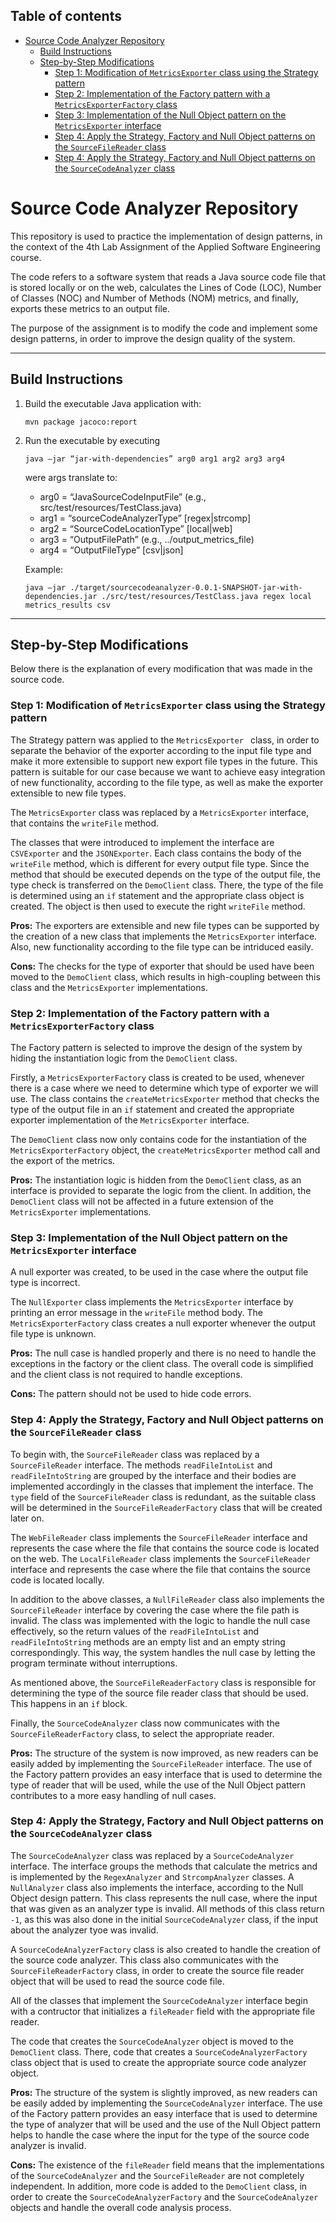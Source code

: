 ## <a name="table-of-contents"></a>Table of contents
- [Source Code Analyzer Repository](#source-code-analyzer-repository)
	- [Build Instructions](#build-instructions)
	- [Step-by-Step Modifications](#step-by-step-modifications)
		- [Step 1: Modification of `MetricsExporter` class using the Strategy pattern](#step-1-modification-of-metricsexporter-class-using-the-strategy-pattern)
		- [Step 2: Implementation of the Factory pattern with a `MetricsExporterFactory` class](#step-2-implementation-of-the-factory-pattern-with-a-metricsexporterfactory-class)
		- [Step 3: Implementation of the Null Object pattern on the `MetricsExporter` interface](#step-3-implementation-of-the-null-object-pattern-on-the-metricsexporter-interface)
		- [Step 4: Apply the Strategy, Factory and Null Object patterns on the `SourceFileReader` class](#step-4-apply-the-strategy-factory-and-null-object-patterns-on-the-sourcefilereader-class)
		- [Step 4: Apply the Strategy, Factory and Null Object patterns on the `SourceCodeAnalyzer` class](#step-4-apply-the-strategy-factory-and-null-object-patterns-on-the-sourcecodeanalyzer-class)

# Source Code Analyzer Repository

This repository is used to practice the implementation of design patterns, in the context of the 4th Lab Assignment of the Applied Software Engineering course.

The code refers to a software system that reads a Java source code file that is stored locally or on the web, calculates the Lines of Code
(LOC), Number of Classes (NOC) and Number of Methods (NOM) metrics, and finally, exports these metrics to an output file.

The purpose of the assignment is to modify the code and implement some design patterns, in order to improve the design quality of the system.

---

## Build Instructions

1. Build the executable Java application with: 
   
	`mvn package jacoco:report`

2. Run the executable by executing
   
	`java –jar “jar-with-dependencies” arg0 arg1 arg2 arg3 arg4`

	were args translate to: 	

	- arg0 = “JavaSourceCodeInputFile” (e.g., src/test/resources/TestClass.java)
	- arg1 = “sourceCodeAnalyzerType” [regex|strcomp]
	- arg2 = “SourceCodeLocationType” [local|web]
	- arg3 = “OutputFilePath” (e.g., ../output_metrics_file)
	- arg4 = “OutputFileType” [csv|json]
  
	Example: 

	`java –jar ./target/sourcecodeanalyzer-0.0.1-SNAPSHOT-jar-with-dependencies.jar ./src/test/resources/TestClass.java regex local metrics_results csv`
	
---

## Step-by-Step Modifications

Below there is the explanation of every modification that was made in the source code.

### Step 1: Modification of `MetricsExporter` class using the Strategy pattern

The Strategy pattern was applied to the `MetricsExporter ` class, in order to separate the behavior of the exporter according to the input file type and make it more extensible to support new export file types in the future. This pattern is suitable for our case because we want to achieve easy integration of new functionality, according to the file type, as well as make the exporter extensible to new file types.

The `MetricsExporter` class was replaced by a `MetricsExporter` interface, that contains the `writeFile` method. 

The classes that were introduced to implement the interface are `CSVExporter` and the `JSONExporter`. Each class contains the body of the `writeFile` method, which is different for every output file type. Since the method that should be executed depends on the type of the output file, the type check is transferred on the `DemoClient` class. There, the type of the file is determined using an `if` statement and the appropriate class object is created. The object is then used to execute the right `writeFile` method.

**Pros:** The exporters are extensible and new file types can be supported by the creation of a new class that implements the `MetricsExporter` interface. Also, new functionality according to the file type can be intriduced easily.

**Cons:** The checks for the type of exporter that should be used have been moved to the `DemoClient` class, which results in high-coupling between this class and the `MetricsExporter` implementations.

### Step 2: Implementation of the Factory pattern with a `MetricsExporterFactory` class

The Factory pattern is selected to improve the design of the system by hiding the instantiation logic from the `DemoClient` class.

Firstly, a `MetricsExporterFactory` class is created to be used, whenever there is a case where we need to determine which type of exporter we will use. The class contains the `createMetricsExporter` method that checks the type of the output file in an `if` statement and created the appropriate exporter implementation of the `MetricsExporter` interface.

The `DemoClient` class now only contains code for the instantiation of the `MetricsExporterFactory` object, the `createMetricsExporter` method call and the export of the metrics.

**Pros:** The instantiation logic is hidden from the `DemoClient` class, as an interface is provided to separate the logic from the client. In addition, the `DemoClient` class will not be affected in a future extension of the `MetricsExporter` implementations.

### Step 3: Implementation of the Null Object pattern on the `MetricsExporter` interface

A null exporter was created, to be used in the case where the output file type is incorrect.

The `NullExporter` class implements the `MetricsExporter` interface by printing an error message in the `writeFile` method body. The `MetricsExporterFactory` class creates a null exporter whenever the output file type is unknown. 

**Pros:** The null case is handled properly and there is no need to handle the exceptions in the factory or the client class. The overall code is simplified and the client class is not required to handle exceptions.

**Cons:** The pattern should not be used to hide code errors.

### Step 4: Apply the Strategy, Factory and Null Object patterns on the `SourceFileReader` class

To begin with, the `SourceFileReader` class was replaced by a `SourceFileReader` interface. The methods `readFileIntoList` and `readFileIntoString` are grouped by the interface and their bodies are implemented accordingly in the classes that implement the interface. The `type` field of the `SourceFileReader` class is redundant, as the suitable class will be determined in the `SourceFileReaderFactory` class that will be created later on.

The `WebFileReader` class implements the `SourceFileReader` interface and represents the case where the file that contains the source code is located on the web. The `LocalFileReader` class implements the `SourceFileReader` interface and represents the case where the file that contains the source code is located locally.

In addition to the above classes, a `NullFileReader` class also implements the `SourceFileReader` interface by covering the case where the file path is invalid. The class was implemented with the logic to handle the null case effectively, so the return values of the  `readFileIntoList` and `readFileIntoString` methods are an empty list and an empty string correspondingly. This way, the system handles the null case by letting the program terminate without interruptions. 

As mentioned above, the `SourceFileReaderFactory` class is responsible for determining the type of the source file reader class that should be used. This happens in an `if` block.

Finally, the `SourceCodeAnalyzer` class now communicates with the `SourceFileReaderFactory` class, to select the appropriate reader.

**Pros:** The structure of the system is now improved, as new readers can be easily added by implementing the `SourceFileReader` interface. The use of the Factory pattern provides an easy interface that is used to determine the type of reader that will be used, while the use of the Null Object pattern contributes to a more easy handling of null cases.

### Step 4: Apply the Strategy, Factory and Null Object patterns on the `SourceCodeAnalyzer` class

The `SourceCodeAnalyzer` class was replaced by a `SourceCodeAnalyzer` interface. The interface groups the methods that calculate the metrics and is implemented by the `RegexAnalyzer` and `StrcompAnalyzer` classes. A `NullAnalyzer` class also implements the interface, according to the Null Object design pattern. This class represents the null case, where the input that was given as an analyzer type is invalid. All methods of this class return `-1`, as this was also done in the initial `SourceCodeAnalyzer` class, if the input about the analyzer tyoe was invalid.

A `SourceCodeAnalyzerFactory` class is also created to handle the creation of the source code analyzer. This class also communicates with the `SourceFileReaderFactory` class, in order to create the source file reader object that will be used to read the source code file.

All of the classes that implement the `SourceCodeAnalyzer` interface begin with a contructor that initializes a `fileReader` field with the appropriate file reader.

The code that creates the `SourceCodeAnalyzer` object is moved to the `DemoClient` class. There, code that creates a `SourceCodeAnalyzerFactory` class object that is used to create the appropriate source code analyzer object.

**Pros:** The structure of the system is slightly improved, as new readers can be easily added by implementing the `SourceCodeAnalyzer` interface. The use of the Factory pattern provides an easy interface that is used to determine the type of analyzer that will be used and the use of the Null Object pattern helps to handle the case where the input for the type of the source code analyzer is invalid.

**Cons:** The existence of the `fileReader` field means that the implementations of the `SourceCodeAnalyzer` and the `SourceFileReader` are not completely independent. In addition, more code is added to the `DemoClient` class, in order to create the `SourceCodeAnalyzerFactory` and the `SourceCodeAnalyzer` objects and handle the overall code analysis process.